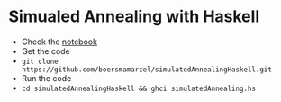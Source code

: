 # Simualed Annealing with Haskell

* Check the [notebook](http://nbviewer.ipython.org/github/boersmamarcel/simulatedAnnealingHaskell/blob/master/Traveling%20sales%20man%20problem%20with%20simulated%20annealing.ipynb)
* Get the code 
* ```git clone https://github.com/boersmamarcel/simulatedAnnealingHaskell.git```
* Run the code 
* ```cd simulatedAnnealingHaskell && ghci simulatedAnnealing.hs```

